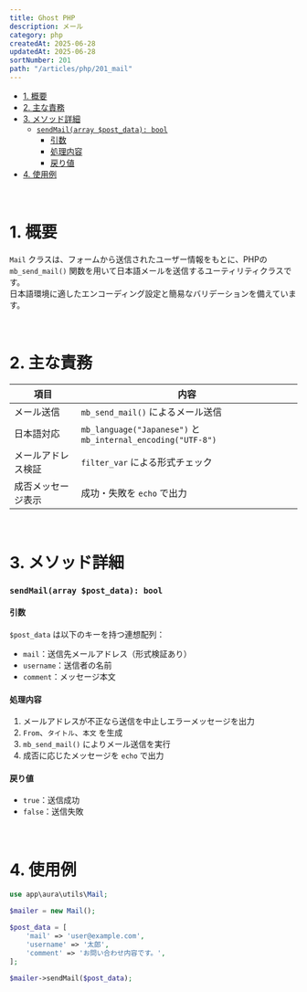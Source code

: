 ```yaml
---
title: Ghost PHP
description: メール
category: php
createdAt: 2025-06-28
updatedAt: 2025-06-28
sortNumber: 201
path: "/articles/php/201_mail"
---
```


<nuxt-content-wrapper>

- [1. 概要](#1-概要)
- [2. 主な責務](#2-主な責務)
- [3. メソッド詳細](#3-メソッド詳細)
    - [`sendMail(array $post_data): bool`](#sendmailarray-post_data-bool)
      - [引数](#引数)
      - [処理内容](#処理内容)
      - [戻り値](#戻り値)
- [4. 使用例](#4-使用例)

<br>

# 1. 概要

`Mail` クラスは、フォームから送信されたユーザー情報をもとに、PHPの `mb_send_mail()` 関数を用いて日本語メールを送信するユーティリティクラスです。  
日本語環境に適したエンコーディング設定と簡易なバリデーションを備えています。

<br>

# 2. 主な責務

| 項目                 | 内容 |
|----------------------|------|
| メール送信           | `mb_send_mail()` によるメール送信 |
| 日本語対応           | `mb_language("Japanese")` と `mb_internal_encoding("UTF-8")` |
| メールアドレス検証   | `filter_var` による形式チェック |
| 成否メッセージ表示   | 成功・失敗を `echo` で出力 |

<br>

# 3. メソッド詳細

### `sendMail(array $post_data): bool`

#### 引数

`$post_data` は以下のキーを持つ連想配列：

- `mail`：送信先メールアドレス（形式検証あり）
- `username`：送信者の名前
- `comment`：メッセージ本文

#### 処理内容

1. メールアドレスが不正なら送信を中止しエラーメッセージを出力  
2. `From`、`タイトル`、`本文` を生成  
3. `mb_send_mail()` によりメール送信を実行  
4. 成否に応じたメッセージを `echo` で出力

#### 戻り値

- `true`：送信成功
- `false`：送信失敗

<br>

# 4. 使用例

```php
use app\aura\utils\Mail;

$mailer = new Mail();

$post_data = [
    'mail' => 'user@example.com',
    'username' => '太郎',
    'comment' => 'お問い合わせ内容です。',
];

$mailer->sendMail($post_data);
